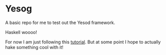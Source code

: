 # Yesog
A basic repo for me to test out the Yesod framework.

Haskell woooo!

For now I am just following this [tutorial](http://yannesposito.com/Scratch/en/blog/Yesod-tutorial-for-newbies/).
But at some point I hope to actually hake something cool with it!